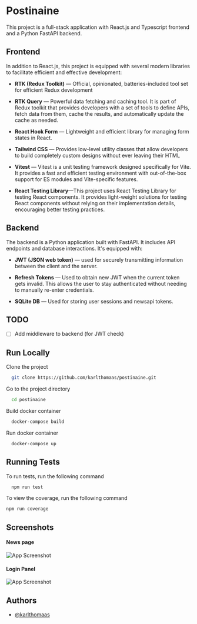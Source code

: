 
# Postinaine

This project is a full-stack application with React.js and Typescript frontend and a Python FastAPI backend.

## Frontend
In addition to React.js, this project is equipped with several modern libraries to facilitate efficient and effective development:

* **RTK (Redux Toolkit)** — Official, opinionated, batteries-included tool set for efficient  Redux development

* **RTK Query** — Powerful data fetching and caching tool. It is part of Redux toolkit that provides developers with a set of tools to define APIs, fetch data from them, cache the results, and automatically update the cache as needed.

* **React Hook Form** — Lightweight and efficient library for managing form states in React.

* **Tailwind CSS** — Provides low-level utility classes that allow developers to build completely custom designs without ever leaving their HTML

* **Vitest** —  Vitest is a unit testing framework designed specifically for Vite. It provides a fast and efficient testing environment with out-of-the-box support for ES modules and Vite-specific features.

* **React Testing Library**—This project uses React Testing Library for testing React components. It provides light-weight solutions for testing React components without relying on their implementation details, encouraging better testing practices.


## Backend
The backend is a Python application built with FastAPI. It includes  API endpoints and database interactions.  It's equipped with:
 

* **JWT (JSON web token)** — used for securely transmitting information between the client and the server.

* **Refresh Tokens** — Used to obtain new JWT when the current token gets invalid. This allows the user to stay authenticated without needing to manually re-enter credentials.

* **SQLite DB** —  Used for storing user sessions and newsapi tokens.

## TODO

- [ ]  Add middleware to backend (for JWT check)
## Run Locally

Clone the project

```bash
  git clone https://github.com/karlthomaas/postinaine.git
```

Go to the project directory

```bash
  cd postinaine
```

Build docker container

```bash
  docker-compose build
```

Run docker container

```bash
  docker-compose up
```


## Running Tests

To run tests, run the following command

```bash
  npm run test
```

To view the coverage, run the following command
```bash
npm run coverage
```

## Screenshots

#### News page
![App Screenshot](https://i.postimg.cc/266Hbdpk/Screenshot-2024-05-28-at-18-09-21-Vite-React-TS.png)

#### Login Panel
![App Screenshot](https://i.postimg.cc/bJN50cnj/Screenshot-2024-05-28-at-18-08-18-Vite-React-TS.png)


## Authors
- [@karlthomaas](https://www.github.com/karlthomaas)
